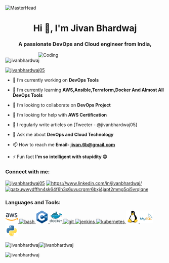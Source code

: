 ![MasterHead](https://pbs.twimg.com/media/Fh2GdP3VQAAqvRt?format=jpg&name=900x900)
<h1 align="center">Hi 👋, I'm Jivan Bhardwaj</h1>
<h3 align="center">A passionate DevOps and Cloud engineer from India,</h3>
<img align="right" alt="Coding" width="400" src="https://cdn.dribbble.com/users/1162077/screenshots/4649464/skatter-programmer_still_2x.gif?compress=1&resize=400x300")


<p align="left"> <img src="https://komarev.com/ghpvc/?username=jivanbhardwaj&label=Profile%20views&color=0e75b6&style=flat" alt="jivanbhardwaj" /> </p>

<p align="left"> <a href="https://twitter.com/jivanbhardwaj05" target="blank"><img src="https://img.shields.io/twitter/follow/jivanbhardwaj05?logo=twitter&style=for-the-badge" alt="jivanbhardwaj05" /></a> </p>

- 🔭 I’m currently working on **DevOps Tools**

- 🌱 I’m currently learning **AWS,Ansible,Terraform,Docker And Almost All DevOps Tools**

- 👯 I’m looking to collaborate on **DevOps Project**

- 🤝 I’m looking for help with **AWS Certification**

- 📝 I regularly write articles on [Tweeter - @jivanbhardwaj05]

- 💬 Ask me about **DevOps and Cloud Technology**

- 📫 How to reach me **Email- jivan.6b@gmail.com**

- ⚡ Fun fact **I'm so intelligent with stupidity 😊**

<h3 align="left">Connect with me:</h3>
<p align="left">
<a href="https://twitter.com/jivanbhardwaj05" target="blank"><img align="center" src="https://raw.githubusercontent.com/rahuldkjain/github-profile-readme-generator/master/src/images/icons/Social/twitter.svg" alt="jivanbhardwaj05" height="30" width="40" /></a>
<a href="https://linkedin.com/in/https://www.linkedin.com/in/jivanbhardwaj/" target="blank"><img align="center" src="https://raw.githubusercontent.com/rahuldkjain/github-profile-readme-generator/master/src/images/icons/Social/linked-in-alt.svg" alt="https://www.linkedin.com/in/jivanbhardwaj/" height="30" width="40" /></a>
<a href="https://www.youtube.com/c/gatxuwwydffhn4sk64f6h3x6uvucrgmr6bxj4japt2mmg5qi5vrqlqne" target="blank"><img align="center" src="https://raw.githubusercontent.com/rahuldkjain/github-profile-readme-generator/master/src/images/icons/Social/youtube.svg" alt="gatxuwwydffhn4sk64f6h3x6uvucrgmr6bxj4japt2mmg5qi5vrqlqne" height="30" width="40" /></a>
</p>

<h3 align="left">Languages and Tools:</h3>
<p align="left"> <a href="https://aws.amazon.com" target="_blank" rel="noreferrer"> <img src="https://raw.githubusercontent.com/devicons/devicon/master/icons/amazonwebservices/amazonwebservices-original-wordmark.svg" alt="aws" width="40" height="40"/> </a> <a href="https://www.gnu.org/software/bash/" target="_blank" rel="noreferrer"> <img src="https://www.vectorlogo.zone/logos/gnu_bash/gnu_bash-icon.svg" alt="bash" width="40" height="40"/> </a> <a href="https://www.w3schools.com/cpp/" target="_blank" rel="noreferrer"> <img src="https://raw.githubusercontent.com/devicons/devicon/master/icons/cplusplus/cplusplus-original.svg" alt="cplusplus" width="40" height="40"/> </a> <a href="https://www.docker.com/" target="_blank" rel="noreferrer"> <img src="https://raw.githubusercontent.com/devicons/devicon/master/icons/docker/docker-original-wordmark.svg" alt="docker" width="40" height="40"/> </a> <a href="https://git-scm.com/" target="_blank" rel="noreferrer"> <img src="https://www.vectorlogo.zone/logos/git-scm/git-scm-icon.svg" alt="git" width="40" height="40"/> </a> <a href="https://www.jenkins.io" target="_blank" rel="noreferrer"> <img src="https://www.vectorlogo.zone/logos/jenkins/jenkins-icon.svg" alt="jenkins" width="40" height="40"/> </a> <a href="https://kubernetes.io" target="_blank" rel="noreferrer"> <img src="https://www.vectorlogo.zone/logos/kubernetes/kubernetes-icon.svg" alt="kubernetes" width="40" height="40"/> </a> <a href="https://www.linux.org/" target="_blank" rel="noreferrer"> <img src="https://raw.githubusercontent.com/devicons/devicon/master/icons/linux/linux-original.svg" alt="linux" width="40" height="40"/> </a> <a href="https://www.mysql.com/" target="_blank" rel="noreferrer"> <img src="https://raw.githubusercontent.com/devicons/devicon/master/icons/mysql/mysql-original-wordmark.svg" alt="mysql" width="40" height="40"/> </a> <a href="https://www.python.org" target="_blank" rel="noreferrer"> <img src="https://raw.githubusercontent.com/devicons/devicon/master/icons/python/python-original.svg" alt="python" width="40" height="40"/> </a> </p>

<p><img align="left" src="https://github-readme-streak-stats.herokuapp.com/?user=jivanbhardwaj&" alt="jivanbhardwaj" /></p>

<p>&nbsp;<img align="left" src="https://github-readme-stats.vercel.app/api?username=jivanbhardwaj&show_icons=true&locale=en" alt="jivanbhardwaj" /></p>

<p><img align="left" src="https://github-readme-stats.vercel.app/api/top-langs?username=jivanbhardwaj&show_icons=true&locale=en&layout=compact" alt="jivanbhardwaj" /></p>



